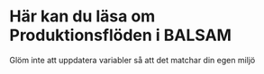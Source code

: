 # Här kan du läsa om Produktionsflöden i BALSAM

Glöm inte att uppdatera variabler så att det matchar din egen miljö
